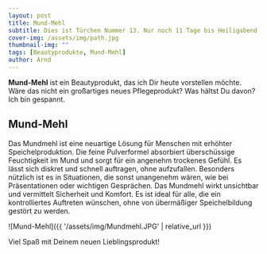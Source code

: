 ```yaml
---
layout: post
title: Mund-Mehl
subtitle: Dies ist Türchen Nummer 13. Nur noch 11 Tage bis Heiligabend!
cover-img: /assets/img/path.jpg
thumbnail-img: ""
tags: [Beautyprodukte, Mund-Mehl]
author: Arnd
---
```


**Mund-Mehl** ist ein Beautyprodukt, das ich Dir heute vorstellen möchte. Wäre das nicht ein großartiges neues Pflegeprodukt? Was hältst Du davon? Ich bin gespannt. 

## Mund-Mehl

Das Mundmehl ist eine neuartige Lösung für Menschen mit erhöhter Speichelproduktion. Die feine Pulverformel absorbiert überschüssige Feuchtigkeit im Mund und sorgt für ein angenehm trockenes Gefühl. Es lässt sich diskret und schnell auftragen, ohne aufzufallen. Besonders nützlich ist es in Situationen, die sonst unangenehm wären, wie bei Präsentationen oder wichtigen Gesprächen. Das Mundmehl wirkt unsichtbar und vermittelt Sicherheit und Komfort. Es ist ideal für alle, die ein kontrolliertes Auftreten wünschen, ohne von übermäßiger Speichelbildung gestört zu werden.

![Mund-Mehl]({{ '/assets/img/Mundmehl.JPG' | relative_url }})

Viel Spaß mit Deinem neuen Lieblingsprodukt!